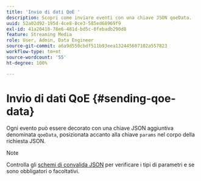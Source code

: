 ```yaml
---
title: 'Invio di dati QoE '
description: Scopri come inviare eventi con una chiave JSON qoeData.
uuid: 52a02d92-195d-4ce8-8ce3-585ed68969f9
exl-id: 41a20410-78e6-481d-bd5c-0febadb290d8
feature: Streaming Media
role: User, Admin, Data Engineer
source-git-commit: a6a9d550cbdf511b93eea132445607102a557823
workflow-type: tm+mt
source-wordcount: '55'
ht-degree: 100%

---
```


# Invio di dati QoE {#sending-qoe-data}

Ogni evento può essere decorato con una chiave JSON aggiuntiva denominata `qoeData`, posizionata accanto alla chiave `params` nel corpo della richiesta JSON.

>[!NOTE]
>
>Controlla gli [schemi di convalida JSON](mc-api-validate-reqs.md) per verificare i tipi di parametri e se sono obbligatori o facoltativi.
